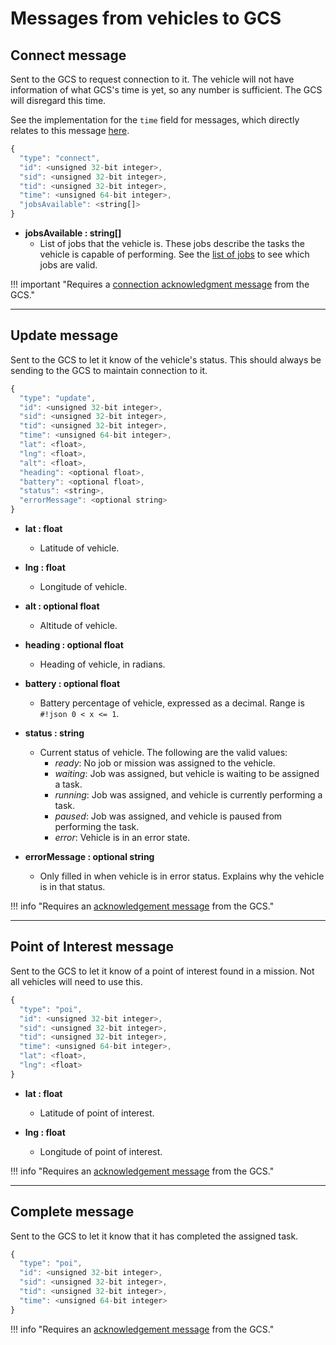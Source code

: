 # Messages from vehicles to GCS

## Connect message

Sent to the GCS to request connection to it. The vehicle will not have information of what GCS's
time is yet, so any number is sufficient. The GCS will disregard this time.

See the implementation for the `time` field for messages, which directly relates to this message
[here](../implementation/#setting-time).

```javascript
{
  "type": "connect",
  "id": <unsigned 32-bit integer>,
  "sid": <unsigned 32-bit integer>,
  "tid": <unsigned 32-bit integer>,
  "time": <unsigned 64-bit integer>,
  "jobsAvailable": <string[]>
}
```

  - **jobsAvailable : string[]**
      - List of jobs that the vehicle is. These jobs describe the tasks the vehicle is capable of
      performing. See the [list of jobs][] to see which jobs are valid.

!!! important "Requires a [connection acknowledgment message][] from the GCS."

----------------------------------------------------------------------------------------------------

## Update message

Sent to the GCS to let it know of the vehicle's status. This should always be sending to the GCS to
maintain connection to it.

```javascript
{
  "type": "update",
  "id": <unsigned 32-bit integer>,
  "sid": <unsigned 32-bit integer>,
  "tid": <unsigned 32-bit integer>,
  "time": <unsigned 64-bit integer>,
  "lat": <float>,
  "lng": <float>,
  "alt": <float>,
  "heading": <optional float>,
  "battery": <optional float>,
  "status": <string>,
  "errorMessage": <optional string>
}
```

  - **lat : float**
      - Latitude of vehicle.

  - **lng : float**
      - Longitude of vehicle.

  - **alt : optional float**
      - Altitude of vehicle.

  - **heading : optional float**
      - Heading of vehicle, in radians.

  - **battery : optional float**
      - Battery percentage of vehicle, expressed as a decimal. Range is `#!json 0 < x <= 1`.

  - **status : string**
      - Current status of vehicle. The following are the valid values:
          - *ready*: No job or mission was assigned to the vehicle.
          - *waiting*: Job was assigned, but vehicle is waiting to be assigned a task.
          - *running*: Job was assigned, and vehicle is currently performing a task.
          - *paused*: Job was assigned, and vehicle is paused from performing the task.
          - *error*: Vehicle is in an error state.

  - **errorMessage : optional string**
      - Only filled in when vehicle is in error status. Explains why the vehicle is in that status.

!!! info "Requires an [acknowledgement message][] from the GCS."

----------------------------------------------------------------------------------------------------

## Point of Interest message

Sent to the GCS to let it know of a point of interest found in a mission. Not all vehicles will need
to use this.

```javascript
{
  "type": "poi",
  "id": <unsigned 32-bit integer>,
  "sid": <unsigned 32-bit integer>,
  "tid": <unsigned 32-bit integer>,
  "time": <unsigned 64-bit integer>,
  "lat": <float>,
  "lng": <float>
}
```

  - **lat : float**
      - Latitude of point of interest.

  - **lng : float**
      - Longitude of point of interest.

!!! info "Requires an [acknowledgement message][] from the GCS."

----------------------------------------------------------------------------------------------------

## Complete message

Sent to the GCS to let it know that it has completed the assigned task.

```javascript
{
  "type": "poi",
  "id": <unsigned 32-bit integer>,
  "sid": <unsigned 32-bit integer>,
  "tid": <unsigned 32-bit integer>,
  "time": <unsigned 64-bit integer>
}
```

!!! info "Requires an [acknowledgement message][] from the GCS."

[acknowledgement message]: ../other-messages/#acknowledgement-message
[connection acknowledgment message]: ../gcs-vehicles-messages/#connection-acknowledgement-message
[list of jobs]: ../../jobs-tasks/jobs/
